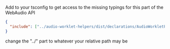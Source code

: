 

Add to your tsconfig to get access to the missing typings for this part of the WebAudio API
```json
{
  "include": ["../audio-worklet-helpers/dist/declarations/AudioWorkletProcessor.d.ts"],
}
```
change the "../" part to whatever your relative path may be
